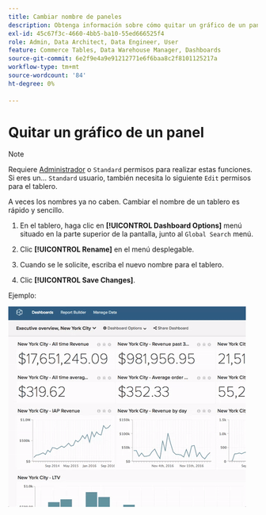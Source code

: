 ```yaml
---
title: Cambiar nombre de paneles
description: Obtenga información sobre cómo quitar un gráfico de un panel.
exl-id: 45c67f3c-4660-4bb5-ba10-55ed666525f4
role: Admin, Data Architect, Data Engineer, User
feature: Commerce Tables, Data Warehouse Manager, Dashboards
source-git-commit: 6e2f9e4a9e91212771e6f6baa8c2f8101125217a
workflow-type: tm+mt
source-wordcount: '84'
ht-degree: 0%

---
```


# Quitar un gráfico de un panel

>[!NOTE]
>
>Requiere [Administrador](../../administrator/user-management/user-management.md) o `Standard` permisos para realizar estas funciones. Si eres un... `Standard` usuario, también necesita lo siguiente `Edit` permisos para el tablero.

A veces los nombres ya no caben. Cambiar el nombre de un tablero es rápido y sencillo.

1. En el tablero, haga clic en **[!UICONTROL Dashboard Options]** menú situado en la parte superior de la pantalla, junto al `Global Search` menú.

1. Clic **[!UICONTROL Rename]** en el menú desplegable.

1. Cuando se le solicite, escriba el nuevo nombre para el tablero.

1. Clic **[!UICONTROL Save Changes]**.

Ejemplo:

![cambiar nombre de tablero](../../assets/renaming-dboard.gif)
